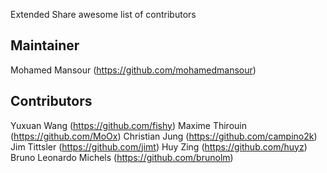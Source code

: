 Extended Share awesome list of contributors

Maintainer
------------
Mohamed Mansour (https://github.com/mohamedmansour)

Contributors
------------
Yuxuan Wang (https://github.com/fishy)
Maxime Thirouin (https://github.com/MoOx)
Christian Jung (https://github.com/campino2k)
Jim Tittsler (https://github.com/jimt)
Huy Zing (https://github.com/huyz)
Bruno Leonardo Michels (https://github.com/brunolm)
